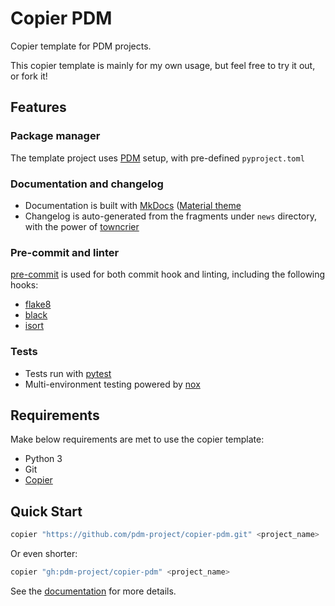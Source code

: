 # Copier PDM

Copier template for PDM projects.

This copier template is mainly for my own usage,
but feel free to try it out, or fork it!

## Features

### Package manager

The template project uses [PDM](https://pdm.fming.dev) setup, with pre-defined `pyproject.toml`

### Documentation and changelog

- Documentation is built with [MkDocs](https://github.com/mkdocs/mkdocs)
  ([Material theme](https://github.com/squidfunk/mkdocs-material)
- Changelog is auto-generated from the fragments under `news` directory, with the power of [towncrier](https://pypi.org/project/towncrier/)

### Pre-commit and linter

[pre-commit](https://pre-commit.com/) is used for both commit hook and linting, including the following hooks:

- [flake8](https://gitlab.com/pycqa/flake8)
- [black](https://github.com/psf/black)
- [isort](https://github.com/timothycrosley/isort)

### Tests

- Tests run with [pytest](https://pytest.org/)
- Multi-environment testing powered by [nox](https://nox.thea.codes/)

## Requirements

Make below requirements are met to use the copier template:

- Python 3
- Git
- [Copier](https://copier.readthedocs.io/en/stable/)

## Quick Start

```bash
copier "https://github.com/pdm-project/copier-pdm.git" <project_name>
```

Or even shorter:

```bash
copier "gh:pdm-project/copier-pdm" <project_name>
```

See the [documentation](https://copier-pdm.fming.dev) for more details.
